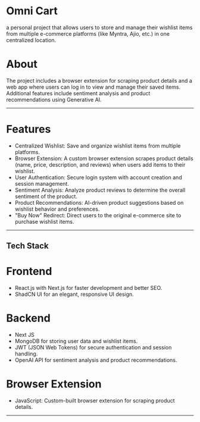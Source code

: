 # Omni Cart
a personal project that allows users to store and manage their wishlist items from multiple e-commerce platforms (like Myntra, Ajio, etc.) in one centralized location. 

# About 
 The project includes a browser extension for scraping product details and a web app where users can log in to view and manage their saved items. Additional features include sentiment analysis and product recommendations using Generative AI.

---
# Features

- Centralized Wishlist: Save and organize wishlist items from multiple platforms.
- Browser Extension: A custom browser extension scrapes product details (name, price, description, and reviews) when users add items to their wishlist.
- User Authentication: Secure login system with account creation and session management.
- Sentiment Analysis: Analyze product reviews to determine the overall sentiment of the product.
- Product Recommendations: AI-driven product suggestions based on wishlist behavior and preferences.
- "Buy Now" Redirect: Direct users to the original e-commerce site to purchase wishlist items.

---

## Tech Stack

# Frontend

- React.js with Next.js for faster development and better SEO.
- ShadCN UI for an elegant, responsive UI design.

# Backend

- Next JS
- MongoDB for storing user data and wishlist items.
- JWT (JSON Web Tokens) for secure authentication and session handling.
- OpenAI API for sentiment analysis and product recommendations.

# Browser Extension

- JavaScript: Custom-built browser extension for scraping product details.

---
